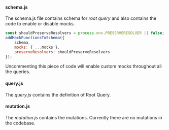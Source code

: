 #### schema.js
The schema.js file contains schema for *root query* and also contains the code to enable or disable mocks.
```js
const shouldPreserveResolvers = process.env.PRESERVERESOLVER || false;
addMockFunctionsToSchema({
    schema,
    mocks: { ...mocks },
    preserveResolvers: shouldPreserveResolvers
});
```
Uncommenting this piece of code will enable custom mocks throughout all the queries.

#### query.js
The *query.js* contains the definition of Root Query.

#### mutation.js
The *mutation.js* contains the mutations. Currently there are no mutations in the codebase.